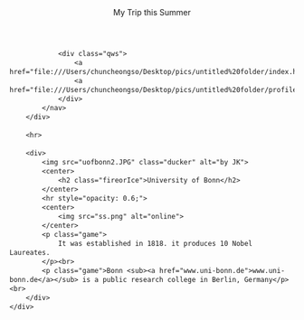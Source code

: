 <!DOCTYPE html>
<html lang="en">

<head>
    <meta charset="UTF-8">
    <meta name="viewport" content="width=device-width, initial-scale=1.0">
    <meta http-equiv="X-UA-Compatible" content="ie=edge">
    <link rel="stylesheet" type="text/css" href="bonn.css">
    <title>Encounters at Bonn</title>
</head>

<body>
    <div>
        <div class="hero">
            <nav>
                <header id="qwe">
                    My Trip this Summer
                </header>

                <div class="qws">
                    <a href="file:///Users/chuncheongso/Desktop/pics/untitled%20folder/index.html">home</a>
                    <a href="file:///Users/chuncheongso/Desktop/pics/untitled%20folder/profile.html">profile</a>
                </div>
            </nav>
        </div>

        <hr>

        <div>
            <img src="uofbonn2.JPG" class="ducker" alt="by JK">
            <center>
                <h2 class="fireorIce">University of Bonn</h2>
            </center>
            <hr style="opacity: 0.6;">
            <center>
                <img src="ss.png" alt="online">
            </center>
            <p class="game">
                It was established in 1818. it produces 10 Nobel Laureates.
            </p><br>
            <p class="game">Bonn <sub><a href="www.uni-bonn.de">www.uni-bonn.de</a></sub> is a public research college in Berlin, Germany</p><br>
        </div>
    </div>
</body>

</html>
